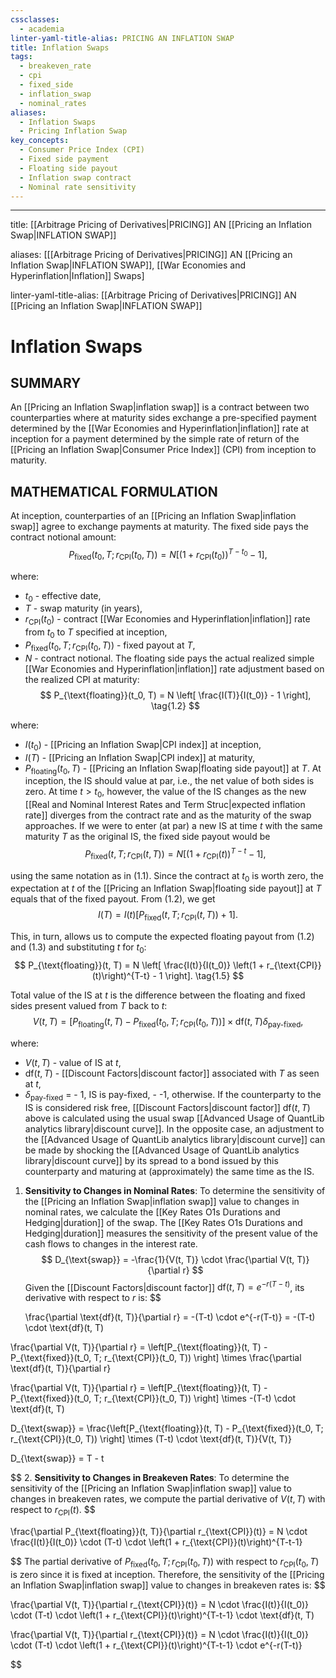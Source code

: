```yaml
---
cssclasses:
  - academia
linter-yaml-title-alias: PRICING AN INFLATION SWAP
title: Inflation Swaps
tags:
  - breakeven_rate
  - cpi
  - fixed_side
  - inflation_swap
  - nominal_rates
aliases:
  - Inflation Swaps
  - Pricing Inflation Swap
key_concepts:
  - Consumer Price Index (CPI)
  - Fixed side payment
  - Floating side payout
  - Inflation swap contract
  - Nominal rate sensitivity
---
```


---

title: [[Arbitrage Pricing of Derivatives|PRICING]] AN [[Pricing an Inflation Swap|INFLATION SWAP]]

aliases: [[[Arbitrage Pricing of Derivatives|PRICING]] AN [[Pricing an Inflation Swap|INFLATION SWAP]],  [[War Economies and Hyperinflation|Inflation]] Swaps]

linter-yaml-title-alias: [[Arbitrage Pricing of Derivatives|PRICING]] AN [[Pricing an Inflation Swap|INFLATION SWAP]]

# Inflation Swaps
## SUMMARY

An [[Pricing an Inflation Swap|inflation swap]] is a contract between two counterparties where at maturity sides exchange a pre-specified payment determined by the [[War Economies and Hyperinflation|inflation]] rate at inception for a payment determined by the simple rate of return of the [[Pricing an Inflation Swap|Consumer Price Index]] (CPI) from inception to maturity.

## MATHEMATICAL FORMULATION

At inception,  counterparties of an [[Pricing an Inflation Swap|inflation swap]] agree to exchange payments at maturity. The fixed side pays the contract notional amount:
$$
P_{\text{fixed}}(t_0,      T; r_{\text{CPI}}(t_0,      T)) = N \left[ \left(1 + r_{\text{CPI}}(t_0)\right)^{T-t_0} - 1 \right],      \tag{1.1}
$$

where:

- $t_0$ - effective date,
- $T$ - swap maturity (in years),
- $r_{\text{CPI}}(t_0)$ - contract [[War Economies and Hyperinflation|inflation]] rate from $t_0$ to $T$ specified at inception,
- $P_{\text{fixed}}(t_0,      T; r_{\text{CPI}}(t_0,      T))$ - fixed payout at $T$,
- $N$ - contract notional.
The floating side pays the actual realized simple [[War Economies and Hyperinflation|inflation]] rate adjustment based on the realized CPI at maturity:$$
P_{\text{floating}}(t_0,      T) = N \left[ \frac{I(T)}{I(t_0)} - 1 \right],      \tag{1.2}
$$

where:

- $I(t_0)$ - [[Pricing an Inflation Swap|CPI index]] at inception,
- $I(T)$ - [[Pricing an Inflation Swap|CPI index]] at maturity,
- $P_{\text{floating}}(t_0,      T)$ - [[Pricing an Inflation Swap|floating side payout]] at $T$.
At inception,  the IS should value at par,  i.e.,  the net value of both sides is zero. At time $t > t_0$,  however,  the value of the IS changes as the new [[Real and Nominal Interest Rates and Term Struc|expected inflation rate]] diverges from the contract rate and as the maturity of the swap approaches. If we were to enter (at par) a new IS at time $t$ with the same maturity $T$ as the original IS,  the fixed side payout would be$$
P_{\text{fixed}}(t,      T; r_{\text{CPI}}(t,      T)) = N \left[ \left(1 + r_{\text{CPI}}(t)\right)^{T-t} - 1 \right],      \tag{1.3}
$$

using the same notation as in (1.1). Since the contract at $t_0$ is worth zero,  the expectation at $t$ of the [[Pricing an Inflation Swap|floating side payout]] at $T$ equals that of the fixed payout. From (1.2),  we get
$$
I(T) = I(t) \left[ P_{\text{fixed}}(t,      T; r_{\text{CPI}}(t,      T)) + 1 \right]. \tag{1.4}
$$

This,  in turn,  allows us to compute the expected floating payout from (1.2) and (1.3) and substituting $t$ for $t_0$:
$$
P_{\text{floating}}(t,      T) = N \left[ \frac{I(t)}{I(t_0)} \left(1 + r_{\text{CPI}}(t)\right)^{T-t} - 1 \right]. \tag{1.5}
$$

Total value of the IS at $t$ is the difference between the floating and fixed sides present valued from $T$ back to $t$:
$$
V(t,      T) = \left[ P_{\text{floating}}(t,      T) - P_{\text{fixed}}(t_0,      T; r_{\text{CPI}}(t_0,      T)) \right] \times \text{df}(t,      T)\delta_{\text{pay-fixed}},     
\tag{1.6}
$$

where:

- $V(t,      T)$ - value of IS at $t$,
- $\text{df}(t,      T)$ - [[Discount Factors|discount factor]] associated with $T$ as seen at $t$,
- $\delta_{\text{pay-fixed}}$ =
		- 1,  IS is pay-fixed,
		- -1,  otherwise.
If the counterparty to the IS is considered risk free,  [[Discount Factors|discount factor]] $\text{df}(t,      T)$ above is calculated using the usual swap [[Advanced Usage of QuantLib analytics library|discount curve]]. In the opposite case,  an adjustment to the [[Advanced Usage of QuantLib analytics library|discount curve]] can be made by shocking the [[Advanced Usage of QuantLib analytics library|discount curve]] by its spread to a bond issued by this counterparty and maturing at (approximately) the same time as the IS.
1. **Sensitivity to Changes in Nominal Rates**:
   To determine the sensitivity of the [[Pricing an Inflation Swap|inflation swap]] value to changes in nominal rates,  we calculate the [[Key Rates O1s Durations and Hedging|duration]] of the swap. The [[Key Rates O1s Durations and Hedging|duration]] measures the sensitivity of the present value of the cash flows to changes in the interest rate.
   $$
   D_{\text{swap}} = -\frac{1}{V(t,      T)} \cdot \frac{\partial V(t,      T)}{\partial r}
  $$
   Given the [[Discount Factors|discount factor]] $\text{df}(t,      T) = e^{-r(T-t)}$,      its derivative with respect to $r$ is:
   $$

   \frac{\partial \text{df}(t,  T)}{\partial r} = -(T-t) \cdot e^{-r(T-t)} = -(T-t) \cdot \text{df}(t,  T)

  $$
   $$

   \frac{\partial V(t,  T)}{\partial r} = \left[P_{\text{floating}}(t,  T) - P_{\text{fixed}}(t_0,  T; r_{\text{CPI}}(t_0,  T)) \right] \times \frac{\partial \text{df}(t,  T)}{\partial r}

  $$
   $$

   \frac{\partial V(t,  T)}{\partial r} = \left[P_{\text{floating}}(t,  T) - P_{\text{fixed}}(t_0,  T; r_{\text{CPI}}(t_0,  T)) \right] \times -(T-t) \cdot \text{df}(t,  T)

  $$
   $$

   D_{\text{swap}} = \frac{\left[P_{\text{floating}}(t,  T) - P_{\text{fixed}}(t_0,  T; r_{\text{CPI}}(t_0,  T)) \right] \times (T-t) \cdot \text{df}(t,  T)}{V(t,  T)}

  $$
   $$

   D_{\text{swap}} = T - t

  $$
2. **Sensitivity to Changes in Breakeven Rates**:
   To determine the sensitivity of the [[Pricing an Inflation Swap|inflation swap]] value to changes in breakeven rates,      we compute the partial derivative of $V(t,      T)$ with respect to $r_{\text{CPI}}(t)$.
   $$

   \frac{\partial P_{\text{floating}}(t,  T)}{\partial r_{\text{CPI}}(t)} = N \cdot \frac{I(t)}{I(t_0)} \cdot (T-t) \cdot \left(1 + r_{\text{CPI}}(t)\right)^{T-t-1}

  $$
   The partial derivative of $P_{\text{fixed}}(t_0,      T; r_{\text{CPI}}(t_0,      T))$ with respect to $r_{\text{CPI}}(t_0,      T)$ is zero since it is fixed at inception.
   Therefore,      the sensitivity of the [[Pricing an Inflation Swap|inflation swap]] value to changes in breakeven rates is:
   $$

   \frac{\partial V(t,  T)}{\partial r_{\text{CPI}}(t)} = N \cdot \frac{I(t)}{I(t_0)} \cdot (T-t) \cdot \left(1 + r_{\text{CPI}}(t)\right)^{T-t-1} \cdot \text{df}(t,  T)

  $$
   $$

   \frac{\partial V(t,  T)}{\partial r_{\text{CPI}}(t)} = N \cdot \frac{I(t)}{I(t_0)} \cdot (T-t) \cdot \left(1 + r_{\text{CPI}}(t)\right)^{T-t-1} \cdot e^{-r(T-t)}

  $$
  $$
$$